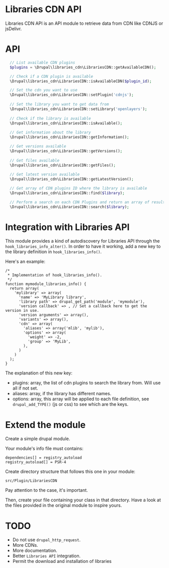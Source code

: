 # Libraries CDN API

Libraries CDN API is an API module to retrieve data from CDN like CDNJS or jsDelivr.

# API
```php
  // List available CDN plugins
  $plugins = \Drupal\libraries_cdn\LibrariesCDN::getAvailableCDN();

  // Check if a CDN plugin is available
  \Drupal\libraries_cdn\LibrariesCDN::isAvailableCDN($plugin_id);

  // Set the cdn you want to use
  \Drupal\libraries_cdn\LibrariesCDN::setPlugin('cdnjs');
  
  // Set the library you want to get data from
  \Drupal\libraries_cdn\LibrariesCDN::setLibrary('openlayers');
  
  // Check if the library is available
  \Drupal\libraries_cdn\LibrariesCDN::isAvailable();
  
  // Get information about the library
  \Drupal\libraries_cdn\LibrariesCDN::getInformation();

  // Get versions available
  \Drupal\libraries_cdn\LibrariesCDN::getVersions();
  
  // Get files available
  \Drupal\libraries_cdn\LibrariesCDN::getFiles();
  
  // Get latest version available
  \Drupal\libraries_cdn\LibrariesCDN::getLatestVersion();

  // Get array of CDN plugins ID where the library is available
  \Drupal\libraries_cdn\LibrariesCDN::find($library);

  // Perform a search on each CDN Plugins and return an array of results
  \Drupal\libraries_cdn\LibrariesCDN::search($library);
```
# Integration with Libraries API

This module provides a kind of autodiscovery for Libraries API through the ```hook_libraries_info_alter()```.
In order to have it working, add a new key to the library definition in ```hook_libraries_info()```.

Here's an example:

```
/*
 * Implementation of hook_libraries_info().
 */
function mymodule_libraries_info() {
  return array(
    'mylibrary' => array(
      'name' => 'MyLibrary library',
      'library path' => drupal_get_path('module', 'mymodule'),
      'version callback' => , // Set a callback here to get the version in use.
      'version arguments' => array(),
      'variants' => array(),
      'cdn' => array(
        'aliases' => array('mlib', 'mylib'),
        'options' => array(
          'weight' => -2,
          'group' => 'MyLib',
        ),
      )
    )
  );
}
```

The explanation of this new key:
- plugins: array, the list of cdn plugins to search the library from. Will use all if not set.
- aliases: array, if the library has different names.
- options: array, this array will be applied to each file definition, see ```drupal_add_TYPE()``` (js or css) to see which are the keys.


# Extend the module

Create a simple drupal module.

Your module's info file must contains:

```
dependencies[] = registry_autoload
registry_autoload[] = PSR-4
```

Create directory structure that follows this one in your module:

```
src/Plugin/LibrariesCDN
```

Pay attention to the case, it's important.

Then, create your file containing your class in that directory.
Have a look at the files provided in the original module to inspire yours.

# TODO
* Do not use ```drupal_http_request```.
* More CDNs.
* More documentation.
* Better ```Libraries API``` integration.
* Permit the download and installation of libraries
